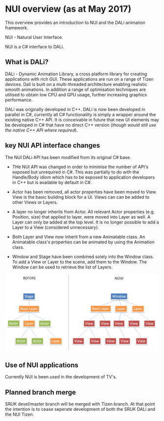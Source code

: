 # NUI overview (as at May 2017)

This overview provides an introduction to NUI and the DALi animation framework.

NUI - Natural User Interface.

NUI is a C# interface to DALi.

## What is DALi?

DALi - Dynamic Animation Library, a cross platform library for creating applications with rich GUI. These applications
are run on a range of Tizen devices. Dali is built on a multi-threaded architecture enabling realistic smooth animations.
In addition a range of optimisation techniques are utilised to obtain low CPU and GPU usage, further increasing graphics
performance.

DALi was originally developed in C++. DALi is now been developed in parallel in C#, currently all C# functionaility
is simply a wrapper around the existing native C++ API. It is conceivable in future that new UI elements may be developed
in C# that have no direct C++ version (_though would still use the native C++ API where required_).

## key NUI API interface changes

The NUI DALi API has been modified from its original C# base.

+ THe NUI API was changed in order to minimise the number of API's exposed but unrequired in C#. This was partially
  to do with the Handle/Body idiom which has to be exposed to application developers in C++ but is available by default
  in C#.

+ Actor has been removed, all actor properties have been moved to View. View is the basic building block for a UI. Views can
  can be added to other Views or Layers.

+ A layer no longer inherits from Actor. All relevant Actor properties (e.g. Position, size) that applied to layer, were moved into Layer as well.
  A Layer can only be added at the top level. It is no longer possible to add a Layer to a View (considered unnecessary).

+ Both Layer and View now inherit from a new Animatable class. An Animatable class's properties can be animated by using the
  Animation class.

+ Window and Stage have been combined solely into the Window class. To add a View or Layer to the scene, add them to the Window.
  The Window can be used to retrieve the list of Layers.

![ ](./Images/NewWindowHierarchy.png)

## Use of NUI applications

Currently NUI is been used in the development of TV's.

## Planned branch merge

SRUK devel/master branch will be merged with Tizen branch. At that point the intention is to cease seperate development of both
the SRUK DALi and the NUI Tizen.

